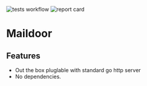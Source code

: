 ![tests workflow](https://github.com/wawandco/maildoor/actions/workflows/test.yml/badge.svg)
![report card](https://goreportcard.com/badge/github.com/wawandco/maildoor)

# Maildoor

## Features

- Out the box pluglable with standard go http server
- No dependencies.
